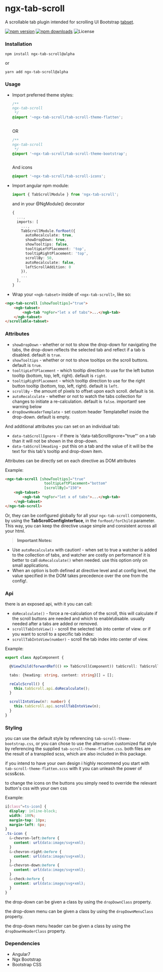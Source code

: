 ngx-tab-scroll
=====================

A scrollable tab plugin intended for scrolling UI Bootstrap [tabset](https://ng-bootstrap.github.io/#/components/tabset/examples).

[![npm version](https://img.shields.io/npm/v/ngx-tab-scroll.svg?style=flat-square)](https://www.npmjs.com/package/ngx-tab-scroll)
[![npm downloads](https://img.shields.io/npm/dm/ngx-tab-scroll.svg?style=flat-square)](http://npm-stat.com/charts.html?package=ngx-tab-scroll&from=2019-08-01)
![License](https://img.shields.io/badge/License-MIT-blue.svg?style=flat-square)

### Installation

`npm install ngx-tab-scroll@alpha`

or

`yarn add ngx-tab-scroll@alpha`

### Usage
* Import preferred theme styles: 

  ```scss
  /**
  ngx-tab-scroll
   */
  @import '~ngx-tab-scroll/tab-scroll-theme-flatten';
    
  ```
  
  OR
  
  ```scss
  /**
  ngx-tab-scroll
   */
  @import '~ngx-tab-scroll/tab-scroll-theme-bootstrap';
    
  ```
  
  And icons
  
  ```scss
  @import '~ngx-tab-scroll/tab-scroll-icons';
  ```
    
* Import angular npm module:
   ```typescript
   import { TabScrollModule } from 'ngx-tab-scroll';
   ```

  and in your @NgModule() decorator
  
  ```typescript
  {
    ...,
    imports: [
      ...,
      TabScrollModule.forRoot({
        autoRecalculate: true,
        showDropDown: true,
        showTooltips: false,
        tooltipLeftPlacement: 'top',
        tooltipRightPlacement: 'top',
        scrollBy: 50,
        autoRecalculate: false,
        leftScrollAddition: 0
      }),
      ...
    ],
  }
  ```
   
* Wrap your `<ngb-tabset>` inside of `<ngx-tab-scroll>`, like so:

```html
<ngx-tab-scroll [showTooltips]="true">
	<ngb-tabset>
		<ngb-tab *ngFor="let x of tabs">...</ngb-tab>
	</ngb-tabset>
</scrollable-tabset>
```

### Attributes
* `showDropDown` - whether or not to show the drop-down for navigating the tabs, the drop-down reflects the selected tab and reflect if a tab is disabled.  default is `true`.
* `showTooltips` - whether or not to show tooltips on the scroll buttons. default is `true`.
* `tooltipLeftPlacement` - which tooltip direction to use for the left button tooltip (bottom, top, left, right). default is `right`.
* `tooltipRightPlacement` - which tooltip direction to use for the right button tooltip (bottom, top, left, right). default is `left`.
* `scrollBy` - the amount of pixels to offset upon each scroll. default is `50`.
* `autoRecalculate` - whether or not to watch the tabs collection for changes to initiate a re-calculation. default is `false`. important! see warning below
* `dropDownHeaderTemplate` - set custom header TemplateRef<any> inside the drop-down. default is empty.

And additional attributes you can set on an individual tab:
* `data-tabScrollIgnore` - if there is 'data-tabScrollIgnore="true"' on a tab than it will not be shown in the drop-down.
* `data-tabScrollHeading` - put this on a tab and the value of it will be the text for this tab's tooltip and drop-down item.

Attributes can be directly set on each directive as DOM attributes

Example:
```html
<ngx-tab-scroll [showTooltips]="true"
	              tooltipLeftPlacement="bottom"
	              [scrollBy]="150">
	<ngb-tabset>
		<ngb-tab *ngFor="let x of tabs">...</ngb-tab>
	</ngb-tabset>
</ngx-tab-scroll>
```

Or, they can be configured globally for all your `ngx-tab-scroll` components, by using the **TabScrollConfigInterface**, in the `forRoot/forChild` parameter. This way, you can keep the directive usage simple and consistent across all your html.

> **Important Notes:**
* Use `autoRecalculate` with caution! - when set to true a watcher is added to the collection of tabs, and watcher are costly on performance! it is better to call `doRecalculate()` when needed. use this option only on small applications.
* When an option is both defined at directive level and at config level, the value specified in the DOM takes precedence over the one from the config!.


### Api
there is an exposed api, with it you can call:
* `doRecalculate()` - force a re-calculation of the scroll, this will calculate if the scroll buttons are needed and which to enable\disable. usually needed after a tabs are added or removed.
* `scrollTabIntoView()` - scroll the selected tab into center of view. or if you want to scroll to a specific tab index:
* `scrollTabIntoView(number)` - scroll the tab index into center of view.

Example:
```typescript
export class AppComponent {

  @ViewChild(forwardRef(() => TabScrollComponent)) tabScroll: TabScrollComponent;

  tabs: {heading: string, content: string}[] = [];

  reCalcScroll() {
    this.tabScroll.api.doRecalculate();
  }

  scrollIntoView(n?: number) {
    this.tabScroll.api.scrollTabIntoView(n);
  }
}
```

### Styling
you can use the default style by referencing `tab-scroll-theme-bootstrap.css`, or you can chose to use the alternative customized flat style by referencing the supplied `tab-scroll-theme-flatten.css`.
both files are the result of a transpiled scss, which are also included in this package.

if you intend to have your own design i highly recommend you start with `tab-scroll-theme-flatten.scss` with it you can unleash the power of scss&css.

to change the icons on the buttons you simply need to override the relevant button's css with your own css

Example:
```scss
i[class^=ts-icon] {
  display: inline-block;
  width: 100%;
  margin-top: 10px;
  margin-left: 6px;
}
.ts-icon {
  &-chevron-left:before {
    content: url(data:image/svg+xml);
  }
  &-chevron-right:before {
    content: url(data:image/svg+xml);
  }
  &-chevron-down:before {
    content: url(data:image/svg+xml);
  }
  &-check:before {
    content: url(data:image/svg+xml);
  }
}
```
the drop-down can be given a class by using the `dropDownClass` property.

the drop-down menu can be given a class by using the `dropDownMenuClass` property.

the drop-down menu header can be given a class by using the `dropDownHeaderClass` property.

### Dependencies
* Angular7
* Ngx Bootstrap
* Bootstrap CSS
